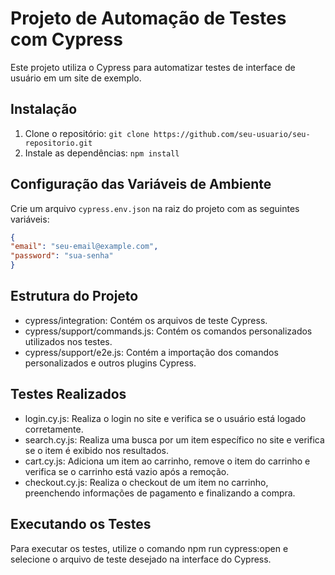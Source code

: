 # Projeto de Automação de Testes com Cypress

Este projeto utiliza o Cypress para automatizar testes de interface de usuário em um site de exemplo. 

## Instalação

1. Clone o repositório: `git clone https://github.com/seu-usuario/seu-repositorio.git`
2. Instale as dependências: `npm install`

## Configuração das Variáveis de Ambiente

Crie um arquivo `cypress.env.json` na raiz do projeto com as seguintes variáveis:

```json
{
"email": "seu-email@example.com",
"password": "sua-senha"
}
```

##	Estrutura do Projeto

* cypress/integration: Contém os arquivos de teste Cypress.
* cypress/support/commands.js: Contém os comandos personalizados utilizados nos testes.
* cypress/support/e2e.js: Contém a importação dos comandos personalizados e outros plugins Cypress.

##	Testes Realizados

* login.cy.js: Realiza o login no site e verifica se o usuário está logado corretamente.
* search.cy.js: Realiza uma busca por um item específico no site e verifica se o item é exibido nos resultados.
* cart.cy.js: Adiciona um item ao carrinho, remove o item do carrinho e verifica se o carrinho está vazio após a remoção.
* checkout.cy.js: Realiza o checkout de um item no carrinho, preenchendo informações de pagamento e finalizando a compra.

##	Executando os Testes
Para executar os testes, utilize o comando npm run cypress:open e selecione o arquivo de teste desejado na interface do Cypress.
